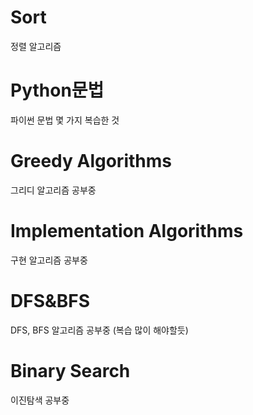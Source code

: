 # Sort<br>
정렬 알고리즘

# Python문법<br>
파이썬 문법 몇 가지 복습한 것

# Greedy Algorithms<br>
그리디 알고리즘 공부중

# Implementation Algorithms<br>
구현 알고리즘 공부중

# DFS&BFS<br>
DFS, BFS 알고리즘 공부중 (복습 많이 해야할듯)

# Binary Search<br>
이진탐색 공부중
